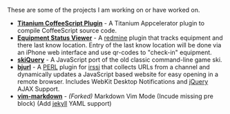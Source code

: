 These are some of the projects I am working on or have worked on.

- **[Titanium CoffeeScript Plugin](http://sukima.github.io/ti_coffee_plugin/)** -
  A Titanium Appcelerator plugin to compile CoffeeScript source code.
- **[Equipment Status Viewer](http://sukima.github.com/redmine_equipment_status_viewer)** -
  A [redmine][] plugin that tracks equipment and there last know location.
  Entry of the last know location will be done via an iPhone web interface and
  use qr-codes to "check-in" equipment.
- **[skiQuery](http://sukima.github.com/skiQuery/)** - A JavaScript port of the old
  classic command-line game ski.
- **[bjurl](http://sukima.github.com/bjurl)** - A [PERL][] plugin for [irssi][]
  that collects URLs from a channel and dynamically updates a JavaScript based
  website for easy opening in a remote browser. Includes WebKit Desktop
  Notifications and [jQuery][] AJAX Support.
- **[vim-markdown](http://github.com/sukima/vim-markdown)** - _(Forked)_ Markdown Vim
  Mode (Incude missing pre block) (Add [jekyll][] YAML support)

[irssi]: http://irssi.org/
[redmine]: http://www.redmine.org/
[jQuery]: http://jquery.com/
[PERL]: http://www.perl.org/
[jekyll]: http://jekyllrb.com/
